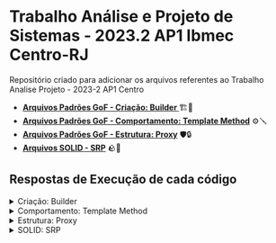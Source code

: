 # Trabalho Análise e Projeto de Sistemas - 2023.2 AP1 Ibmec Centro-RJ
Repositório criado para adicionar os arquivos referentes ao Trabalho Analise Projeto - 2023-2 AP1 Centro

- **[Arquivos Padrões GoF - Criação: Builder ](https://github.com/IgorMariano25/trabalho-analise-e-projeto-AP1/tree/main/PADROES%20-%20GOF/Criacao%20-%20BUILDER/JAVA)** 🏗️🚧
- **[Arquivos Padrões GoF - Comportamento: Template Method](https://github.com/IgorMariano25/trabalho-analise-e-projeto-AP1/tree/main/PADROES%20-%20GOF/Comportamento%20-%20TEMPLATE%20METHOD/JAVA)** ⚙️🪛
- **[Arquivos Padrões GoF - Estrutura: Proxy](https://github.com/IgorMariano25/trabalho-analise-e-projeto-AP1/tree/main/PADROES%20-%20GOF/Estrutura%20-%20PROXY/JAVA)** 🛡️🔒
- **[Arquivos SOLID - SRP](https://github.com/IgorMariano25/trabalho-analise-e-projeto-AP1/tree/main/SOLID/SRP/JAVA)** 🪨🧱

## Respostas de Execução de cada código
<details>
<summary>Criação: Builder</summary>

```Java
   Carro construído com sucesso !
------------------------------
Marca: Ferrari
Moodelo: 458 Italia
Ano de Fabricação: 2015
Número de Portas: 2
Potência do Motor: 2.6
------------------------------
```
</details>

<details>
<summary>Comportamento: Template Method</summary>

```Java
---------------------------------------
    Iniciando Leitura de Documentos      
---------------------------------------  

Abrindo documento DOC: Documento.csv
Extraindo dados de um documento DOC
Status da leitura: Lendo arquvivo...
Leitura concluída com sucesso !
Fechando documento DOC: Documento.csv

---------- Próximo Arquivo ----------
Abrindo documento CSV: Documento.csv
Extraindo dados de um documento CSV
Status da leitura: Lendo arquvivo...
Leitura concluída com sucesso !
Fechando documento CSV: Documento.csv

---------- Próximo Arquivo ----------
Abrindo documento PDF: Documento.pdf
Extraindo dados de um documento PDF
Status da leitura: Lendo arquvivo...
Leitura concluída com sucesso !
Fechando documento PDF: Documento.pdf

---------------------------------------
   Leitura Finalizada com sucesso !    
---------------------------------------
```
</details>

<details>
<summary>Estrutura: Proxy</summary>

```Java
------------------------------------------------
 [ OK ] Acesso Permitido: Credenciais Corretas  
------------------------------------------------
Acessando o recurso real: Recurso A
------------------------------------------------
 [ X ] Acesso negado: Credenciais Inválidas     
------------------------------------------------
Você não tem permissão para acessar o recurso: Recurso B
```
</details>

<details>
<summary>SOLID: SRP</summary>

```Java
  Antes de aplicar o SRP  
----------------------------
Relatório do Funcionário:
Nome: João
Salário: 5000.0

  Depois de aplicar o SRP  
----------------------------
Relatório do Funcionário:
Nome: João
Salário: 5000.0
```
</details>

